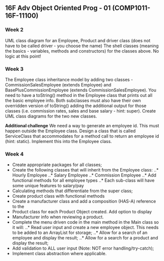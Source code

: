 ## 16F Adv Object Oriented Prog - 01 (COMP1011-16F-11100) 

### Week 2

UML class diagram for an Employee, Product and driver class (does not have to be called driver - you choose the name)
The shell classes (meaning the basics - variables, methods and constructors) for the classes above. No logic at this point!

### Week 3

The Employee class inheritance model by adding two classes - CommissionSalesEmployee  (extends Employee) and BasePlusCommissionEmployee (extends CommissionSalesEmployee). You need to have a toString() method in the Employee class that prints out all the basic employee info. Both subclasses must also have their own overridden version of toString() adding the additional output for those classes (i.e. commission rates, sales and base salary - hint: super). Create UML class diagrams for the two new classes. 

**Additional challenge** We need a way to generate an employee id. This must happen outside the Employee class. Design a class that is called ServiceClass that accommodates for a method call to return an employee id (hint: static). Implement this into the Employee class. 

### Week 4

* Create appropriate packages for all classes;
* Create the following classes that will inherit from the Employee class:
..* Hourly Employee
..* Salary Employee
..* Commission Employee
..* Add functional methods for all employee types
..* Each sub-class will have some unique features to salary/pay
* Calculating methods that differentiate from the super class;
* Create product class with functional methods
* Create a manufacturer class and add a composition (HAS-A) reference to the
* Product class for each Product Object created. Add option to display
* Manufacturer info when reviewing a product.
* Complete the menu driven code in the main method in the Main class so it
will:
..* Read user input and create a new employee object. This needs to be
added to an ArrayList for storage;
..* Allow for a search of an employee and display the result;
..* Allow for a search for a product and display the result;
* Add validation to ALL user input (Note: NOT error handling/try-catch);
* Implement class abstraction where applicable.